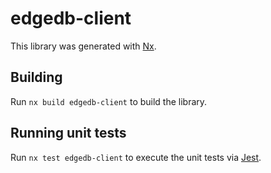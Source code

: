 # edgedb-client

This library was generated with [Nx](https://nx.dev).

## Building

Run `nx build edgedb-client` to build the library.

## Running unit tests

Run `nx test edgedb-client` to execute the unit tests via [Jest](https://jestjs.io).
